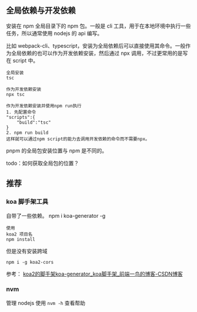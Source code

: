 ## 全局依赖与开发依赖
安装在 npm 全局目录下的 npm 包。一般是 cli 工具，用于在本地环境中执行一些任务，所以通常使用 nodejs 的 api 编写。

比如 webpack-cli、typescript，安装为全局依赖后可以直接使用其命令。一般作为全局依赖的也可以作为开发依赖安装，然后通过 npx 调用，不过更常用的是写在 script 中。
```
全局安装
tsc

作为开发依赖安装
npx tsc

作为开发依赖安装并使用npm run执行
1. 先配置命令
"scripts":{
	"build":"tsc"
}
2. npm run build
这样就可以通过npm script的能力去调用开发依赖的命令而不需要npx。
```

pnpm 的全局包安装位置与 npm 是不同的。

todo：如何获取全局包的位置？

## 推荐
### koa 脚手架工具
自带了一些依赖。
npm i koa-generator -g
```
使用
koa2 项目名
npm install
```
但是没有安装跨域
```
npm i -g koa2-cors
```
参考： [koa2的脚手架koa-generator\_koa脚手架\_前端一鸟的博客-CSDN博客](https://blog.csdn.net/z2823930772/article/details/123842405)

### nvm
管理 nodejs
使用 `nvm -h` 查看帮助